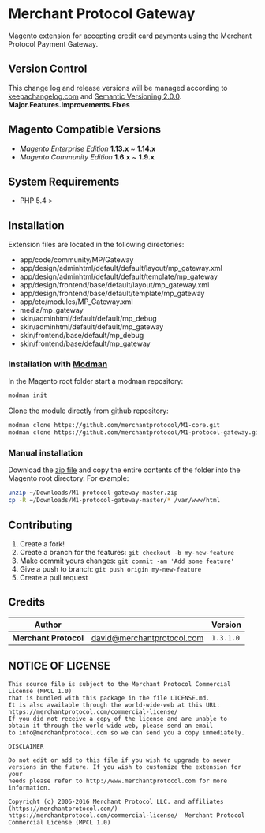 # Merchant Protocol Gateway

Magento extension for accepting credit card payments using the Merchant Protocol Payment Gateway.

## Version Control

This change log and release versions will be managed according to [keepachangelog.com](http://keepachangelog.com/) and [Semantic Versioning 2.0.0](http://semver.org/).  **Major.Features.Improvements.Fixes**

## Magento Compatible Versions

* *Magento Enterprise Edition* **1.13.x** ~ **1.14.x**
* *Magento Community Edition* **1.6.x** ~ **1.9.x**

## System Requirements

* PHP 5.4 >

## Installation

Extension files are located in the following directories:

- app/code/community/MP/Gateway
- app/design/adminhtml/default/default/layout/mp_gateway.xml
- app/design/adminhtml/default/default/template/mp_gateway
- app/design/frontend/base/default/layout/mp_gateway.xml
- app/design/frontend/base/default/template/mp_gateway
- app/etc/modules/MP_Gateway.xml
- media/mp_gateway
- skin/adminhtml/default/default/mp_debug
- skin/adminhtml/default/default/mp_gateway
- skin/frontend/base/default/mp_debug
- skin/frontend/base/default/mp_gateway

### Installation with [Modman](https://github.com/colinmollenhour/modman)

In the Magento root folder start a modman repository:

```bash
modman init
```

Clone the module directly from github repository:

```bash
modman clone https://github.com/merchantprotocol/M1-core.git
modman clone https://github.com/merchantprotocol/M1-protocol-gateway.git
```

### Manual installation

Download the <a href="https://github.com/merchantprotocol/M1-protocol-gateway/archive/master.zip">zip file</a> and copy the entire contents of the folder into the Magento root directory. For example:

```bash
unzip ~/Downloads/M1-protocol-gateway-master.zip
cp -R ~/Downloads/M1-protocol-gateway-master/* /var/www/html
```

## Contributing

1. Create a fork!
2. Create a branch for the features: `git checkout -b my-new-feature`
3. Make commit yours changes: `git commit -am 'Add some feature'`
4. Give a push to branch: `git push origin my-new-feature`
5. Create a pull request

## Credits

Author||Version
--- | --- | ---
**Merchant Protocol** | david@merchantprotocol.com | `1.3.1.0`

## NOTICE OF LICENSE

	This source file is subject to the Merchant Protocol Commercial License (MPCL 1.0)
	that is bundled with this package in the file LICENSE.md.
	It is also available through the world-wide-web at this URL:
	https://merchantprotocol.com/commercial-license/
	If you did not receive a copy of the license and are unable to
	obtain it through the world-wide-web, please send an email
	to info@merchantprotocol.com so we can send you a copy immediately.
        
	DISCLAIMER
        
	Do not edit or add to this file if you wish to upgrade to newer
	versions in the future. If you wish to customize the extension for your
	needs please refer to http://www.merchantprotocol.com for more information.
	
	Copyright (c) 2006-2016 Merchant Protocol LLC. and affiliates (https://merchantprotocol.com/)
	https://merchantprotocol.com/commercial-license/  Merchant Protocol Commercial License (MPCL 1.0)
	
